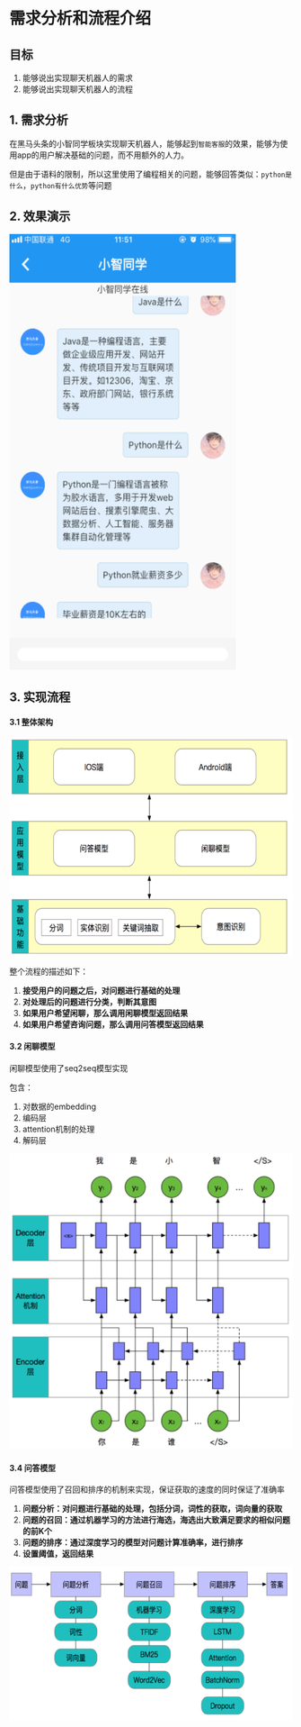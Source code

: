 # 需求分析和流程介绍

## 目标

1. 能够说出实现聊天机器人的需求
2. 能够说出实现聊天机器人的流程



## 1. 需求分析

在黑马头条的小智同学板块实现聊天机器人，能够起到`智能客服`的效果，能够为使用app的用户解决基础的问题，而不用额外的人力。

但是由于语料的限制，所以这里使用了编程相关的问题，能够回答类似：`python是什么`，`python有什么优势`等问题

## 2. 效果演示

![](..\images\2.1\app截图.png)

## 3. 实现流程

#### 3.1 整体架构

![](..\images\2.1\整体架构.png)

整个流程的描述如下：

1. **接受用户的问题之后，对问题进行基础的处理**
2. **对处理后的问题进行分类，判断其意图**
3. **如果用户希望闲聊，那么调用闲聊模型返回结果**
4. **如果用户希望咨询问题，那么调用问答模型返回结果**

#### 3.2 闲聊模型

闲聊模型使用了seq2seq模型实现

包含：

1. 对数据的embedding
2. 编码层
3. attention机制的处理
4. 解码层

![](..\images\2.1\chabot.png)

#### 3.4 问答模型

问答模型使用了召回和排序的机制来实现，保证获取的速度的同时保证了准确率

1. **问题分析：对问题进行基础的处理，包括分词，词性的获取，词向量的获取**
2. **问题的召回：通过机器学习的方法进行海选，海选出大致满足要求的相似问题的前K个**
3. **问题的排序：通过深度学习的模型对问题计算准确率，进行排序**
4. **设置阈值，返回结果**

![](..\images\2.1\QAbot.png)